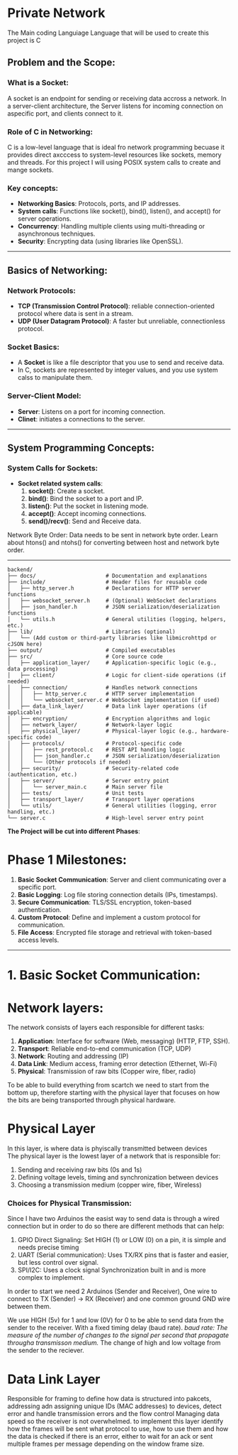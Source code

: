 # Private Network
The Main coding Languiage Language that will be used to create this project is C

## Problem and the Scope:
### What is a Socket:
A socket is an endpoint for sending or receiving data accross a network. In a server-client architecture, the Server listens for incoming connection on aspecific port, and clients connect to it.

### Role of C in Networking:
C is a low-level language that is ideal fro network programming becuase it provides direct axcccess to system-level resources like sockets, memory and threads. For this project I will using POSIX system calls to create and mange sockets.

### Key concepts:
- **Networking Basics**: Protocols, ports, and IP addresses.
- **System calls**: Functions like socket(), bind(), listen(), and accept() for server operations.
- **Concurrency**: Handling multiple clients using multi-threading or asynchronous techniques.
- **Security**: Encrypting data (using libraries like OpenSSL).

---

## Basics of Networking:
### Network Protocols:
 - **TCP (Transmission Control Protocol)**: reliable connection-oriented protocol where data is sent in a stream.
 - **UDP (User Datagram Protocol)**: A faster but unreliable, connectionless protocol.

 ### Socket Basics:
 - A **Socket** is like a file descriptor that you use to send and receive data.
 - In C, sockets are represented by integer values, and you use system calss to manipulate them.

 ### Server-Client Model:
 - **Server**: Listens on a port for incoming connection.
 - **Clinet**: initiates a connections to the server.

 ---

## System Programming Concepts:
### System Calls for Sockets:
- **Socket related system calls**:
    1. **socket()**: Create a socket.
    2. **bind()**: Bind the socket to a port and IP.
    3. **listen()**: Put the socket in listening mode.
    4. **accept()**: Accept incoming connections.
    5. **send()/recv()**: Send and Receive data.
<!-- - **POSIX Standards**:
    - learn about  -->
Network Byte Order:
    Data needs to be sent in network byte order. Learn about htons() and ntohs() for converting between host and network byte order.

---

```
backend/
├── docs/                      # Documentation and explanations
├── include/                   # Header files for reusable code
│   ├── http_server.h          # Declarations for HTTP server functions
│   ├── websocket_server.h     # (Optional) WebSocket declarations
│   ├── json_handler.h         # JSON serialization/deserialization functions
│   └── utils.h                # General utilities (logging, helpers, etc.)
├── lib/                       # Libraries (optional)
│   └── (Add custom or third-party libraries like libmicrohttpd or cJSON here)
├── output/                    # Compiled executables
├── src/                       # Core source code
│   ├── application_layer/     # Application-specific logic (e.g., data processing)
│   ├── client/                # Logic for client-side operations (if needed)
│   ├── connection/            # Handles network connections
│   │   ├── http_server.c      # HTTP server implementation
│   │   └── websocket_server.c # WebSocket implementation (if used)
│   ├── data_link_layer/       # Data link layer operations (if applicable)
│   ├── encryption/            # Encryption algorithms and logic
│   ├── network_layer/         # Network-layer logic
│   ├── physical_layer/        # Physical-layer logic (e.g., hardware-specific code)
│   ├── protocols/             # Protocol-specific code
│   │   ├── rest_protocol.c    # REST API handling logic
│   │   ├── json_handler.c     # JSON serialization/deserialization
│   │   └── (Other protocols if needed)
│   ├── security/              # Security-related code (authentication, etc.)
│   ├── server/                # Server entry point
│   │   └── server_main.c      # Main server file
│   ├── tests/                 # Unit tests
│   ├── transport_layer/       # Transport layer operations
│   └── utils/                 # General utilities (logging, error handling, etc.)
└── server.c                   # High-level server entry point
```


**The Project will be cut into different Phases**:
# Phase 1 Milestones:
1. **Basic Socket Communication**: Server and client communicating over a specific port.
2. **Basic Logging**: Log file storing connection details (IPs, timestamps).
3. **Secure Communication**: TLS/SSL encryption, token-based authentication.
4. **Custom Protocol**: Define and implement a custom protocol for communication.
5. **File Access**: Encrypted file storage and retrieval with token-based access levels.

---

# 1. Basic Socket Communication:







# Network layers:
The network consists of layers each responsible for different tasks: <br>
1. **Application**: Interface for software (Web, messaging) (HTTP, FTP, SSH).
2. **Transport**: Reliable end-to-end communication (TCP, UDP)
3. **Network**: Routing and addressing (IP)
4. **Data Link**: Medium access, framing error detection (Ethernet, Wi-Fi)
5. **Physical**: Transmission of raw bits (Copper wire, fiber, radio)


To be able to build everything from scartch we need to start from the bottom up, therefore starting with the physical layer that focuses on how the bits are being transported through physical hardware.


# Physical Layer 
In this layer, is where data is phyiscally transmitted between devices<br>
The physical layer is the lowest layer of a network that is responsible for:
1. Sending and receiving raw bits (0s and 1s)
2. Defining voltage levels, timing and synchronization between devices 
3. Choosing a transmission medium (copper wire, fiber, Wireless)


### Choices for Physical Transmission:
Since I have two Arduinos the easist way to send data is through a wired connection but in order to do so there are different methods that can help:
1. GPIO Direct Signaling: Set HIGH (1) or LOW (0) on a pin, it is simple and needs precise timing
2. UART (Serial communication): Uses TX/RX pins that is faster and easier, but less control over signal.
3. SPI/I2C: Uses a clock signal Synchronization built in and is more complex to implement. 

In order to start we need 2 Arduinos (Sender and Receiver), One wire to connect to TX (Sender) -> RX (Receiver) and one common ground GND wire between them.

We use HIGH (5v) for 1 and low (0V) for 0 to be able to send data from the sender to the receiver. With a fixed timing delay (baud rate).
*baud rate: The measure of the number of changes to the signal per second that propagate througha transmisson medium.*
The change of high and low voltage from the sender to the reciever.


# Data Link Layer 
Responsible for framing to define how data is structured into pakcets, addressing adn assigning unique IDs (MAC addresses) to devices, detect error and handle transmission errors and the flow control Managing data speed so the receiver is not overwhelmed.
to implement this layer identify how the frames will be sent what protocol to use, how to use them and how the data is checked if there is an error, either to wait for an ack or sent multiple frames per message depending on the window frame size.
